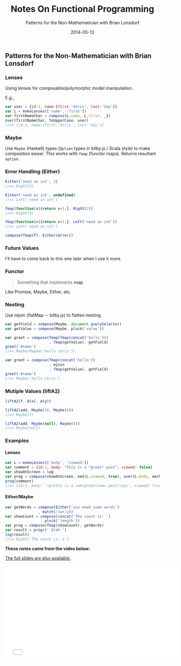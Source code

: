 ﻿---
date: 2014-05-13
title: Notes On Functional Programming
subtitle: Patterns for the Non-Mathematician with Brian Lonsdorf
tags:
   - functional programming
   - maybe
   - either
   - functor
   - lenses
---

## Patterns for the Non-Mathematician with Brian Lonsdorf

### Lenses

Using lenses for composable/polymorphic model manipulation.

E.g.,

```javascript
var user = {id:1, name:{first:'doris', last:'day'}}
var L = makeLenses(['name', 'first'])
var firstNameChar = compose(L.name, L.first, _1)
over(firstNameChar, toUpperCase, user)
//=> {id:1, name:{first:'Doris', last:'day'}}
```

### Maybe

Use `Maybe` (Haskell) types (`Option` types in bilby.js / Scala style) to make composition easier. This works with `fmap` (functor maps). Returns resultant `option`.

### Error Handling (Either)

```javascript
Either('need an int', 3)
//=> Right(3)

Either('need an int', undefined)
//=> Left('need an int')

fmap(function(x){return x+1;}, Right(2))
//=> Right(3)

fmap(function(x){return x+1;}, Left('need an int'))
//=> Left('need an int')

compose(fmap(f), Either(error))
```
### Future Values

I'll have to come back to this one later when I use it more.

### Functor

> Something that implements **map**

Like Promise, Maybe, Either, etc.

### Nesting

Use mjoin (flatMap -- bilby.js) to flatten nesting.

```javascript
var getField = compose(Maybe, document.querySelector)
var getValue = compose(Maybe, pluck('value'))

var greet = compose(fmap(fmap(concat('hello')))
                    , fmap(getValue), getField)
greet('#name')
//=> Maybe(Maybe('hello chris'))

var greet = compose(fmap(concat('hello'))
                    , mjoin
                    , fmap(getValue), getField)
greet('#name')
//=> Maybe('hello chris')
```

### Mutiple Values (liftA2)

```javascript
liftA2(f, A(x), A(y))

liftA2(add, Maybe(3), Maybe(4))
//=> Maybe(7)

liftA2(add, Maybe(null), Maybe(4))
//=> Maybe(null)
```

### Examples

#### Lenses

```javascript
var L = makeLenses(['body', 'viewed'])
var comment = {id:2, body: "this is a *great* post", viewed: false}
var showOnScreen = log
var prog = compose(showOnScreen, set(L.viewed, true), over(L.body, markdown))
prog(comment)
//=> {id:2, body: '<p>this is a <em>great</em> post!</p>', viewed: true}
```

#### Either/Maybe

```javascript
var getWords = compose(Either('you need some words')
               , match(/\w+/g))
var showCount = compose(concat('The count is: ')
                , pluck('length'))
var prog = compose(fmap(showCount), getWords)
var result = progr(' blah ')
log(result)
//=> Right('The count is: 1')
```

**These notes came from the video below:**

[The full slides are also available.](https://github.com/DrBoolean/patterns_talk)

<iframe width="560" height="315" src="//www.youtube.com/embed/AvgwKjTPMmM" frameborder="0" allowfullscreen></iframe>
